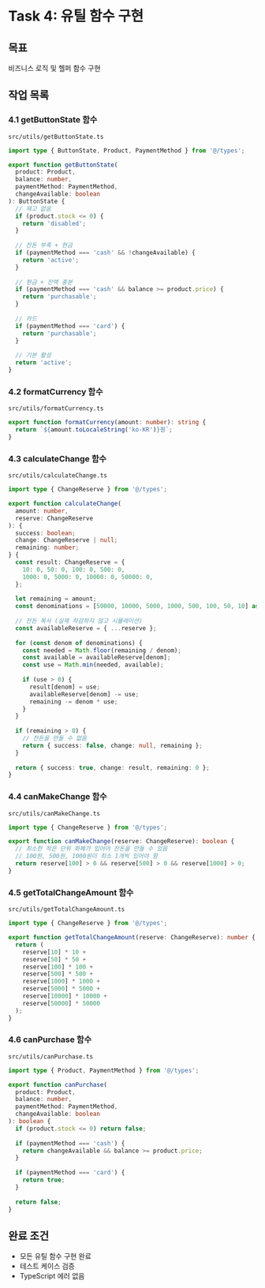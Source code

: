 # Task 4: 유틸 함수 구현

## 목표
비즈니스 로직 및 헬퍼 함수 구현

## 작업 목록

### 4.1 getButtonState 함수
`src/utils/getButtonState.ts`

```typescript
import type { ButtonState, Product, PaymentMethod } from '@/types';

export function getButtonState(
  product: Product,
  balance: number,
  paymentMethod: PaymentMethod,
  changeAvailable: boolean
): ButtonState {
  // 재고 없음
  if (product.stock <= 0) {
    return 'disabled';
  }
  
  // 잔돈 부족 + 현금
  if (paymentMethod === 'cash' && !changeAvailable) {
    return 'active';
  }
  
  // 현금 + 잔액 충분
  if (paymentMethod === 'cash' && balance >= product.price) {
    return 'purchasable';
  }
  
  // 카드
  if (paymentMethod === 'card') {
    return 'purchasable';
  }
  
  // 기본 활성
  return 'active';
}
```

### 4.2 formatCurrency 함수
`src/utils/formatCurrency.ts`

```typescript
export function formatCurrency(amount: number): string {
  return `${amount.toLocaleString('ko-KR')}원`;
}
```

### 4.3 calculateChange 함수
`src/utils/calculateChange.ts`

```typescript
import type { ChangeReserve } from '@/types';

export function calculateChange(
  amount: number,
  reserve: ChangeReserve
): {
  success: boolean;
  change: ChangeReserve | null;
  remaining: number;
} {
  const result: ChangeReserve = {
    10: 0, 50: 0, 100: 0, 500: 0,
    1000: 0, 5000: 0, 10000: 0, 50000: 0,
  };
  
  let remaining = amount;
  const denominations = [50000, 10000, 5000, 1000, 500, 100, 50, 10] as const;
  
  // 잔돈 복사 (실제 차감하지 않고 시뮬레이션)
  const availableReserve = { ...reserve };
  
  for (const denom of denominations) {
    const needed = Math.floor(remaining / denom);
    const available = availableReserve[denom];
    const use = Math.min(needed, available);
    
    if (use > 0) {
      result[denom] = use;
      availableReserve[denom] -= use;
      remaining -= denom * use;
    }
  }
  
  if (remaining > 0) {
    // 잔돈을 만들 수 없음
    return { success: false, change: null, remaining };
  }
  
  return { success: true, change: result, remaining: 0 };
}
```

### 4.4 canMakeChange 함수
`src/utils/canMakeChange.ts`

```typescript
import type { ChangeReserve } from '@/types';

export function canMakeChange(reserve: ChangeReserve): boolean {
  // 최소한 작은 단위 화폐가 있어야 잔돈을 만들 수 있음
  // 100원, 500원, 1000원이 최소 1개씩 있어야 함
  return reserve[100] > 0 && reserve[500] > 0 && reserve[1000] > 0;
}
```

### 4.5 getTotalChangeAmount 함수
`src/utils/getTotalChangeAmount.ts`

```typescript
import type { ChangeReserve } from '@/types';

export function getTotalChangeAmount(reserve: ChangeReserve): number {
  return (
    reserve[10] * 10 +
    reserve[50] * 50 +
    reserve[100] * 100 +
    reserve[500] * 500 +
    reserve[1000] * 1000 +
    reserve[5000] * 5000 +
    reserve[10000] * 10000 +
    reserve[50000] * 50000
  );
}
```

### 4.6 canPurchase 함수
`src/utils/canPurchase.ts`

```typescript
import type { Product, PaymentMethod } from '@/types';

export function canPurchase(
  product: Product,
  balance: number,
  paymentMethod: PaymentMethod,
  changeAvailable: boolean
): boolean {
  if (product.stock <= 0) return false;
  
  if (paymentMethod === 'cash') {
    return changeAvailable && balance >= product.price;
  }
  
  if (paymentMethod === 'card') {
    return true;
  }
  
  return false;
}
```

## 완료 조건
- 모든 유틸 함수 구현 완료
- 테스트 케이스 검증
- TypeScript 에러 없음
